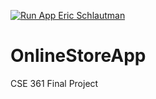 [![Run App Eric Schlautman](https://github.com/EricSchlautman/OnlineStoreApp/actions/workflows/main.yml/badge.svg)](https://github.com/EricSchlautman/OnlineStoreApp/actions/workflows/main.yml)
# OnlineStoreApp
CSE 361 Final Project
